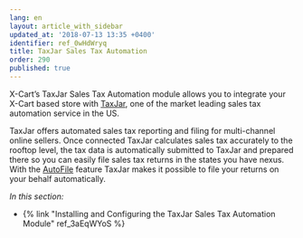 ```yaml
---
lang: en
layout: article_with_sidebar
updated_at: '2018-07-13 13:35 +0400'
identifier: ref_0wHdWryq
title: TaxJar Sales Tax Automation
order: 290
published: true
---
```

X-Cart’s TaxJar Sales Tax Automation module allows you to integrate your X-Cart based store with [TaxJar](https://www.taxjar.com/ "TaxJar Sales Tax Automation"), one of the market leading sales tax automation service in the US. 

TaxJar offers automated sales tax reporting and filing for multi-channel online sellers. Once connected TaxJar calculates sales tax accurately to the rooftop level, the tax data is automatically submitted to TaxJar and prepared there so you can easily file sales tax returns in the states you have nexus. With the [AutoFile](https://www.taxjar.com/autofile "TaxJar Sales Tax Automation") feature TaxJar makes it possible to file your returns on your behalf automatically.

_In this section:_
*   {% link "Installing and Configuring the TaxJar Sales Tax Automation Module" ref_3aEqWYoS %}
